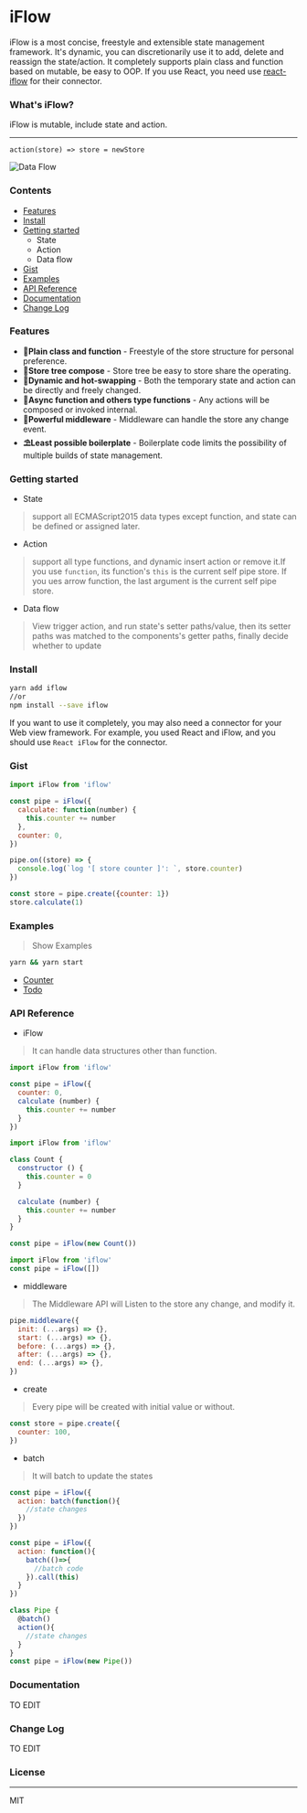 # iFlow
iFlow is a most concise, freestyle and extensible state management framework. It's dynamic, you can discretionarily use it to add, delete and reassign the state/action. It completely supports plain class and function based on mutable, be easy to OOP. If you use React, you need use [react-iflow](https://github.com/unadlib/react-iflow) for their connector.

### What's iFlow?
iFlow is mutable, include state and action.

---
    action(store) => store = newStore

![Data Flow](https://raw.githubusercontent.com/unadlib/iflow/master/doc/assets/flowChart.png)

### Contents
* [Features](https://github.com/unadlib/iflow#features)
* [Install](https://github.com/unadlib/iflow#install)
* [Getting started](https://github.com/unadlib/iflow#getting-started)
    * State
    * Action
    * Data flow
* [Gist](https://github.com/unadlib/iflow#gist)
* [Examples](https://github.com/unadlib/iflow#examples)
* [API Reference](https://github.com/unadlib/iflow#api-reference)
* [Documentation](https://github.com/unadlib/iflow#documentation)
* [Change Log](https://github.com/unadlib/iflow#change-log)

### Features
* **🎯Plain class and function** - Freestyle of the store structure for personal preference.
* **🏬Store tree compose** - Store tree be easy to store share the operating.
* **🎡Dynamic and hot-swapping** - Both the temporary state and action can be directly and freely changed.
* **🚦Async function and others type functions** - Any actions will be composed or invoked internal.
* **🚀Powerful middleware** - Middleware can handle the store any change event.
* **⛱Least possible boilerplate** - Boilerplate code limits the possibility of multiple builds of state management.

### Getting started
* State
> support all ECMAScript2015 data types except function, and state can be defined or assigned later.
* Action
> support all type functions, and dynamic insert action or remove it.If you use `function`, its function's `this` is the current self pipe store. If you ues arrow function, the last argument is the current self pipe store.
* Data flow
> View trigger action, and run state's setter paths/value, then its setter paths was matched to the components's getter paths, finally decide whether to update
### Install
```bash
yarn add iflow
//or
npm install --save iflow
```
If you want to use it completely, you may also need a connector for your Web view framework. For example, you used React and iFlow, and you should use `React iFlow` for the connector.
### Gist
```javascript
import iFlow from 'iflow'

const pipe = iFlow({
  calculate: function(number) {
    this.counter += number
  },
  counter: 0,
})

pipe.on((store) => {
  console.log(`log '[ store counter ]': `, store.counter)
})

const store = pipe.create({counter: 1})
store.calculate(1)
```

### Examples
>Show Examples
```bash
yarn && yarn start
```
* [Counter](https://github.com/unadlib/iflow/tree/master/examples/counter)
* [Todo](https://github.com/unadlib/iflow/tree/master/examples/todo)
### API Reference
* iFlow
>It can handle data structures other than function.
```javascript
import iFlow from 'iflow'

const pipe = iFlow({
  counter: 0,
  calculate (number) {
    this.counter += number
  }
})
```
```javascript
import iFlow from 'iflow'

class Count {
  constructor () {
    this.counter = 0
  }

  calculate (number) {
    this.counter += number
  }
}

const pipe = iFlow(new Count())
```
```javascript
import iFlow from 'iflow'
const pipe = iFlow([])
```
* middleware
>The Middleware API will Listen to the store any change, and modify it.
```javascript
pipe.middleware({
  init: (...args) => {},
  start: (...args) => {},
  before: (...args) => {},
  after: (...args) => {},
  end: (...args) => {},
})
```

* create
>Every pipe will be created with initial value or without.
```javascript
const store = pipe.create({
  counter: 100,
})
```

* batch
>It will batch to update the states
```javascript
const pipe = iFlow({
  action: batch(function(){
    //state changes
  })
})
```
```javascript
const pipe = iFlow({
  action: function(){
    batch(()=>{
      //batch code
    }).call(this)
  }
})
```
```javascript
class Pipe {
  @batch()
  action(){
    //state changes
  }
}
const pipe = iFlow(new Pipe())
```
### Documentation
TO EDIT
### Change Log
TO EDIT
### License

---
MIT